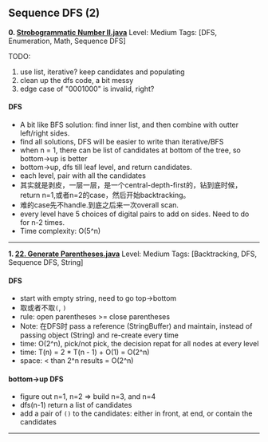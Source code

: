  
 
 
## Sequence DFS (2)
**0. [Strobogrammatic Number II.java](https://github.com/awangdev/LintCode/blob/master/Java/Strobogrammatic%20Number%20II.java)**      Level: Medium      Tags: [DFS, Enumeration, Math, Sequence DFS]
      
TODO: 
1. use list, iterative? keep candidates and populating
2. clean up the dfs code, a bit messy
3. edge case of "0001000" is invalid, right?

#### DFS
- A bit like BFS solution: find inner list, and then combine with outter left/right sides.
- find all solutions, DFS will be easier to write than iterative/BFS
- when n = 1, there can be list of candidates at bottom of the tree, so bottom->up is better
- bottom->up, dfs till leaf level, and return candidates.
- each level, pair with all the candidates
- 其实就是剥皮，一层一层，是一个central-depth-first的，钻到底时候，return n=1,或者n=2的case，然后开始backtracking。
- 难的case先不handle.到底之后来一次overall scan.
- every level have 5 choices of digital pairs to add on sides. Need to do for n-2 times. 
- Time complexity: O(5^n)



---

**1. [22. Generate Parentheses.java](https://github.com/awangdev/LintCode/blob/master/Java/22.%20Generate%20Parentheses.java)**      Level: Medium      Tags: [Backtracking, DFS, Sequence DFS, String]
      

#### DFS
- start with empty string, need to go top->bottom
- 取或者不取`(`, `)`
- rule: open parentheses >= close parentheses
- Note: 在DFS时 pass a reference (StringBuffer) and maintain, instead of passing object (String) and re-create every time
- time: O(2^n), pick/not pick, the decision repat for all nodes at every level
- time: T(n) = 2 * T(n - 1) + O(1) = O(2^n)
- space: < than 2^n results = O(2^n)

#### bottom->up DFS
- figure out n=1, n=2 => build n=3, and n=4
- dfs(n-1) return a list of candidates
- add a pair of `()` to the candidates: either in front, at end, or contain the candidates



---


